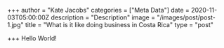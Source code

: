 +++
author = "Kate Jacobs"
categories = ["Meta Data"]
date = 2020-11-03T05:00:00Z
description = "Description"
image = "/images/post/post-1.jpg"
title = "What is it like doing business in Costa Rica"
type = "post"

+++
Hello World!